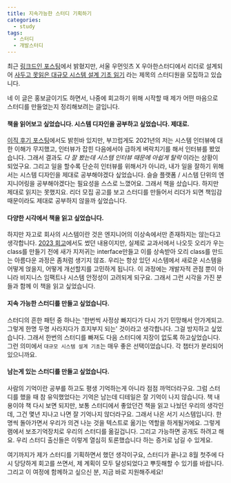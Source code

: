 ```yaml
---
title: 지속가능한 스터디 기획하기
categories:
  - study
tags:
  - 스터디
  - 개발스터디
---
```


최근 [링크드인 포스팅](https://www.linkedin.com/posts/gayuna_%EC%84%9C%EC%9A%B8-%EC%9A%B0%EB%A8%BC%EC%9E%87%EC%B8%A0its-%ED%99%9C%EB%8F%99-%ED%8E%98%EC%9D%B4%EC%A7%80-notion-activity-7194155378677276673-JBfF?utm_source=share&utm_medium=member_desktop)에서 밝혔지만, 서울 우먼잇츠 X 우아한스터디에서 리더로 설계되어 [사두고 못읽은 대규모 시스템 설계 기초 읽기](https://puffy-stick-fa1.notion.site/53006ec8f668460e81506857bfedcd52) 라는 제목의 스터디원을 모집하고 있습니다.

네 이 글은 홍보글이기도 하면서, 나중에 회고하기 위해 시작할 때 제가 어떤 마음으로 스터디를 만들었는지 정리해보려는 글입니다.

#### 책을 읽어보고 싶었습니다. 시스템 디자인을 공부하고 싶었습니다. 제대로.

[이직 후기 포스팅](https://gayuna.github.io/etc/2021/11/02/accidental-trans-4/)에서도 밝힌바 있지만, 부끄럽게도 2021년의 저는 시스템 인터뷰에 대한 이해가 무지했고, 인터뷰가 잡힌 다음에서야 급하게 벼락치기를 해서 인터뷰를 봤었습니다. 그래서 결과도 _다 잘 봤는데 시스템 인터뷰 때문에 아쉽게 탈락_ 이라는 상황이 되었구요. 그리고 일을 할수록 단순히 인터뷰를 위해서가 아니라, 내가 일을 잘하기 위해서는 시스템 디자인을 제대로 공부해야겠다 싶었습니다. 슬슬 플랫폼 / 시스템 단위의 엔지니어링을 공부해야겠다는 필요성을 스스로 느꼈어요. 그래서 책을 샀습니다. 하지만 제대로 읽지는 못했지요. 리더 모집 공고를 보고 스터디를 만들어서 리더가 되면 책임감 때문이라도 제대로 공부하지 않을까 싶었습니다.

#### 다양한 시각에서 책을 읽고 싶었습니다.

하지만 자고로 회사의 시스템이란 것은 엔지니어의 이상속에서만 존재하지는 않는다고 생각합니다. [2023 회고](https://gayuna.github.io/retrospect/my-2023)에서도 썼던 내용이지만, 실제로 교과서에서 나오듯 오리가 우는 class를 만들기 전에 새가 지저귀는 interface만들고 이를 상속받아 오리 class를 만드는 아름다운 과정은 좀처럼 생기지 않죠. 우리는 항상 있던 시스템에서 새로운 시스템을 어떻게 얹을지, 어떻게 개선할지를 고민하게 됩니다. 이 과정에는 개발자적 관점 뿐이 아니라 비지니스 임팩트나 시스템 안정성이 고려되게 되구요. 그래서 그런 시각을 가진 분들과 함께 이 책을 읽고 싶었습니다.

#### 지속 가능한 스터디를 만들고 싶었습니다.

스터디의 흔한 패턴 중 하나는 '한번씩 사정상 빠지다가 다시 가기 민망해서 안가게되고. 그렇게 한명 두명 사라지다가 흐지부지 되는' 것이라고 생각합니다. 그걸 방지하고 싶었습니다. 그래서 한번의 스터디를 빠져도 다음 스터디에 지장이 없도록 하고싶었습니다. 그런 의미에서 `대규모 시스템 설계 기초`는 매우 좋은 선택이었습니다. 각 챕터가 분리되어 있으니까요.

#### 남는게 있는 스터디를 만들고 싶었습니다.

사람의 기억이란 공부를 하고도 평생 기억하는게 아니라 점점 까먹더라구요. 그럼 스터디를 했을 때 참 유익했었다는 기억은 남는데 디테일은 잘 기억이 나지 않습니다. 책 내용이야 책 다시 보면 되지만, 보통 스터디에서 좋았던건 책을 읽고 나눴던 우리의 생각인데, 그건 몇년 지나고 나면 잘 기억나지 않더라구요. 그래서 나온 서기 시스템입니다. 한명씩 돌아가면서 우리가 의견 나눈 것을 텍스트로 옮기는 역할을 하게될거에요. 그렇게 램에서 보조기억장치로 우리의 스터디를 옮길겁니다. 그리고 가능하면 공개도 하려고 해요. 우리 스터디 출신들은 이렇게 열심히 토론했습니다 하는 증거로 남길 수 있게요.

여기까지가 제가 스터디를 기획하면서 했던 생각이구요, 스터디가 끝나고 8월 첫주에 다시 당당하게 회고를 쓰면서, 제 계획이 모두 달성되었다고 뿌듯해할 수 있기를 바랍니다. 그리고 이 여정에 함께하고 싶으신 분, 지금 바로 지원해주세요!
